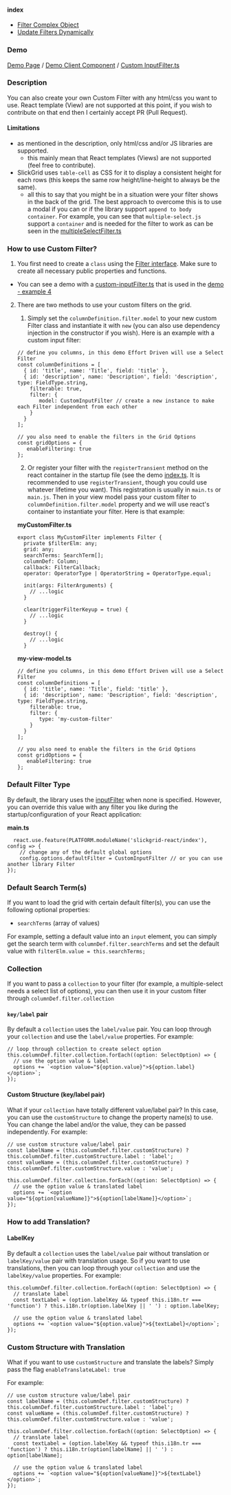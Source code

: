 #### index
- [Filter Complex Object](input-filter.md#filter-complex-object)
- [Update Filters Dynamically](input-filter.md#update-filters-dynamically)

### Demo
[Demo Page](https://ghiscoding.github.io/slickgrid-react/#/slickgrid/Example4) / [Demo Client Component](https://github.com/ghiscoding/slickgrid-react/blob/master/src/examples/slickgrid/Example4.tsx) / [Custom InputFilter.ts](https://github.com/ghiscoding/slickgrid-react/blob/master/src/examples/slickgrid/custom-inputFilter.ts)

### Description
You can also create your own Custom Filter with any html/css you want to use. React template (View) are not supported at this point, if you wish to contribute on that end then I certainly accept PR (Pull Request).

#### Limitations
- as mentioned in the description, only html/css and/or JS libraries are supported.
  - this mainly mean that React templates (Views) are not supported (feel free to contribute).
- SlickGrid uses `table-cell` as CSS for it to display a consistent height for each rows (this keeps the same row height/line-height to always be the same).
  - all this to say that you might be in a situation were your filter shows in the back of the grid. The best approach to overcome this is to use a modal if you can or if the library support `append to body container`. For example, you can see that `multiple-select.js` support a `container` and is needed for the filter to work as can be seen in the [multipleSelectFilter.ts](https://github.com/ghiscoding/slickgrid-universal/blob/master/packages/common/src/filters/multipleSelectFilter.ts#L26)

### How to use Custom Filter?
1. You first need to create a `class` using the [Filter interface](https://github.com/ghiscoding/slickgrid-universal/blob/master/packages/common/src/models/filter.interface.ts). Make sure to create all necessary public properties and functions.
 - You can see a demo with a [custom-inputFilter.ts](https://github.com/ghiscoding/slickgrid-react/blob/master/src/examples/slickgrid/custom-inputFilter.ts) that is used in the [demo - example 4](https://ghiscoding.github.io/slickgrid-react/#/slickgrid/Example4)
2. There are two methods to use your custom filters on the grid.
   1.  Simply set the `columnDefinition.filter.model` to your new custom Filter class and instantiate it with `new` (you can also use dependency injection in the constructor if you wish). Here is an example with a custom input filter:
   ```tsx
   // define you columns, in this demo Effort Driven will use a Select Filter
   const columnDefinitions = [
     { id: 'title', name: 'Title', field: 'title' },
     { id: 'description', name: 'Description', field: 'description', type: FieldType.string,
       filterable: true,
       filter: {
          model: CustomInputFilter // create a new instance to make each Filter independent from each other
       }
     }
   ];

   // you also need to enable the filters in the Grid Options
   const gridOptions = {
      enableFiltering: true
   };
   ```
   2. Or register your filter with the `registerTransient` method on the react container in the startup file (see the demo [index.ts](https://github.com/ghiscoding/slickgrid-universal/blob/master/packages/common/src/index.ts). It is recommended to use `registerTransient`, though you could use whatever lifetime you want). This registration is usually in `main.ts` or `main.js`. Then in your view model pass your custom filter to `columnDefinition.filter.model` property and we will use react's container to instantiate your filter. Here is that example:

   **myCustomFilter.ts**
   ```tsx
   export class MyCustomFilter implements Filter {
     private $filterElm: any;
     grid: any;
     searchTerms: SearchTerm[];
     columnDef: Column;
     callback: FilterCallback;
     operator: OperatorType | OperatorString = OperatorType.equal;

     init(args: FilterArguments) {
       // ...logic
     }

     clear(triggerFilterKeyup = true) {
       // ...logic
     }

     destroy() {
       // ...logic
     }
   ```

   **my-view-model.ts**
   ```tsx
   // define you columns, in this demo Effort Driven will use a Select Filter
   const columnDefinitions = [
     { id: 'title', name: 'Title', field: 'title' },
     { id: 'description', name: 'Description', field: 'description', type: FieldType.string,
       filterable: true,
       filter: {
          type: 'my-custom-filter'
       }
     }
   ];

   // you also need to enable the filters in the Grid Options
   const gridOptions = {
      enableFiltering: true
   };
   ```

### Default Filter Type
By default, the library uses the [inputFilter](https://github.com/ghiscoding/slickgrid-universal/blob/master/packages/common/src/filters/inputFilter.ts) when none is specified. However, you can override this value with any filter you like during the startup/configuration of your React application:

**main.ts**
```tsx
  react.use.feature(PLATFORM.moduleName('slickgrid-react/index'), config => {
    // change any of the default global options
    config.options.defaultFilter = CustomInputFilter // or you can use another library Filter
});
```

### Default Search Term(s)
If you want to load the grid with certain default filter(s), you can use the following optional properties:
- `searchTerms` (array of values)

For example, setting a default value into an `input` element, you can simply get the search term with `columnDef.filter.searchTerms` and set the default value with `filterElm.value = this.searchTerms;`

### Collection
If you want to pass a `collection` to your filter (for example, a multiple-select needs a select list of options), you can then use it in your custom filter through `columnDef.filter.collection`

#### `key/label` pair
By default a `collection` uses the `label/value` pair. You can loop through your `collection` and use the `label/value` properties. For example:
```tsx
// loop through collection to create select option
this.columnDef.filter.collection.forEach((option: SelectOption) => {
  // use the option value & label
  options += `<option value="${option.value}">${option.label}</option>`;
});
```

#### Custom Structure (key/label pair)
What if your `collection` have totally different value/label pair? In this case, you can use the `customStructure` to change the property name(s) to use. You can change the label and/or the value, they can be passed independently.
For example:
```tsx
// use custom structure value/label pair
const labelName = (this.columnDef.filter.customStructure) ? this.columnDef.filter.customStructure.label : 'label';
const valueName = (this.columnDef.filter.customStructure) ? this.columnDef.filter.customStructure.value : 'value';

this.columnDef.filter.collection.forEach((option: SelectOption) => {
  // use the option value & translated label
  options += `<option value="${option[valueName]}">${option[labelName]}</option>`;
});
```

### How to add Translation?

#### LabelKey
By default a `collection` uses the `label/value` pair without translation or `labelKey/value` pair with translation usage. So if you want to use translations, then you can loop through your `collection` and use the `labelKey/value` properties. For example:
```tsx
this.columnDef.filter.collection.forEach((option: SelectOption) => {
  // translate label
  const textLabel = (option.labelKey && typeof this.i18n.tr === 'function') ? this.i18n.tr(option.labelKey || ' ') : option.labelKey;

  // use the option value & translated label
  options += `<option value="${option.value}">${textLabel}</option>`;
});
```

### Custom Structure with Translation
What if you want to use `customStructure` and translate the labels? Simply pass the flag `enableTranslateLabel: true`

For example:
```tsx
// use custom structure value/label pair
const labelName = (this.columnDef.filter.customStructure) ? this.columnDef.filter.customStructure.label : 'label';
const valueName = (this.columnDef.filter.customStructure) ? this.columnDef.filter.customStructure.value : 'value';

this.columnDef.filter.collection.forEach((option: SelectOption) => {
  // translate label
  const textLabel = (option.labelKey && typeof this.i18n.tr === 'function') ? this.i18n.tr(option[labelName] || ' ') : option[labelName];

  // use the option value & translated label
  options += `<option value="${option[valueName]}">${textLabel}</option>`;
});
```
